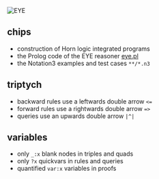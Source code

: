![EYE](https://josd.github.io/images/eye.png)

## chips
- construction of Horn logic integrated programs
- the Prolog code of the EYE reasoner [eye.pl](./eye.pl)
- the Notation3 examples and test cases `**/*.n3`

## triptych

- backward rules use a leftwards double arrow `<=`
- forward rules use a rightwards double arrow `=>`
- queries use an upwards double arrow `|^|`

## variables

- only `_:x` blank nodes in triples and quads
- only `?x` quickvars in rules and queries
- quantified `var:x` variables in proofs
